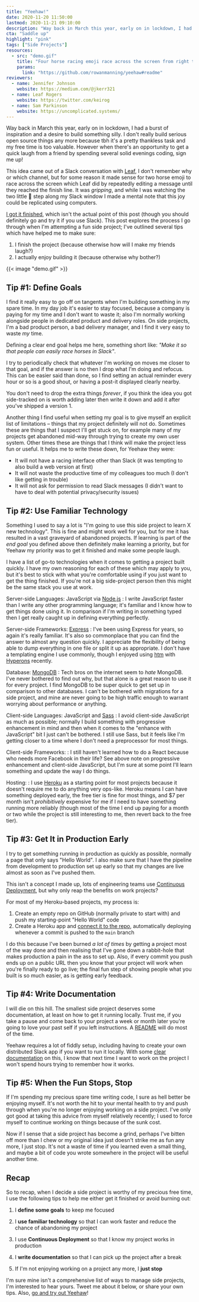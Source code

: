 ```yaml
---
title: "Yeehaw!"
date: 2020-11-20 11:50:00
lastmod: 2020-11-21 09:10:00
description: "Way back in March this year, early on in lockdown, I had a burst of inspiration and built a silly game which you can play on Slack. I wanted to talk through the process I go through on the rare occasion when I start a side project."
cta: "Saddle up"
highlight: "pink"
tags: ["Side Projects"]
resources:
  - src: "demo.gif"
    title: "Four horse racing emoji race across the screen from right to left, reaching the finish line in turn"
    params:
      link: "https://github.com/rowanmanning/yeehaw#readme"
reviewers:
  - name: Jennifer Johnson
    website: https://medium.com/@jkerr321
  - name: Leaf Rogers
    website: https://twitter.com/keirog
  - name: Sam Parkinson
    website: https://uncomplicated.systems/
---
```



Way back in March this year, early on in lockdown, I had a burst of inspiration and a desire to build something silly. I don't really build serious open source things any more because tbh it's a pretty thankless task and my free time is too valuable. However when there's an opportunity to get a quick laugh from a friend by spending several solid evenings coding, sign me up!

This idea came out of a Slack conversation with [Leaf](https://twitter.com/keirog), I don't remember why or which channel, but for some reason it made sense for two horse emoji to race across the screen which Leaf did by repeatedly editing a message until they reached the finish line. It was _gripping_, and while I was watching the two little :horse_racing: step along my Slack window I made a mental note that this joy could be replicated using computers.

[I got it finished](https://github.com/rowanmanning/yeehaw#readme), which isn't the actual point of this post (though you should definitely go and try it if you use Slack). This post explores the process I go through when I'm attempting a fun side project; I've outlined several tips which have helped me to make sure:

  1. I finish the project (because otherwise how will I make my friends laugh?)
  2. I actually enjoy building it (because otherwise why bother?)

{{< image "demo.gif" >}}


## Tip #1: Define Goals

I find it really easy to go off on tangents when I'm building something in my spare time. In my day job it's easier to stay focused, because a company is paying for my time and I don't want to waste it; also I'm normally working alongside people in dedicated product and delivery roles. On side projects, I'm a bad product person, a bad delivery manager, and I find it very easy to waste _my_ time.

Defining a clear end goal helps me here, something short like: _"Make it so that people can easily race horses in Slack"_.

I try to periodically check that whatever I'm working on moves me closer to that goal, and if the answer is no then I drop what I'm doing and refocus. This can be easier said than done, so I find setting an actual reminder every hour or so is a good shout, or having a post-it displayed clearly nearby.

You don't need to drop the extra things _forever_, if you think the idea you got side-tracked on is worth adding later then write it down and add it after you've shipped a version 1.

Another thing I find useful when setting my goal is to give myself an explicit list of limitations – things that my project definitely will not do. Sometimes these are things that I suspect I'll get stuck on, for example many of my projects get abandoned mid-way through trying to create my own user system. Other times these are things that I think will make the project less fun or useful. It helps me to write these down, for Yeehaw they were:

  - It will not have a racing interface other than Slack (it was tempting to also build a web version at first)
  - It will not waste the productive time of my colleagues too much (I don't like getting in trouble)
  - It will not ask for permission to read Slack messages (I didn't want to have to deal with potential privacy/security issues)


## Tip #2: Use Familiar Technology

Something I used to say a lot is "I'm going to use this side project to learn X new technology". This is fine and might work well for you, but for me it has resulted in a vast graveyard of abandoned projects. If learning is part of the _end goal_ you defined above then definitely make learning a priority, but for Yeehaw my priority was to get it finished and make some people laugh.

I have a list of go-to technologies when it comes to getting a project built quickly. I have my own reasoning for each of these which may apply to you, but it's best to stick with what you're comfortable using if you just want to get the thing finished. If you're not a big side-project person then this might be the same stack you use at work.

Server-side Languages: JavaScript via [Node.js](https://nodejs.org/)
: I write JavaScript faster than I write any other programming language; it's familiar and I know how to get things done using it. In comparison if I'm writing in something typed then I get really caught up in defining everything perfectly.

Server-side Frameworks: [Express](https://expressjs.com/)
: I've been using Express for years, so again it's really familiar. It's also so commonplace that you can find the answer to almost any question quickly. I appreciate the flexibility of being able to dump everything in one file or split it up as appropriate. I don't have a templating engine I use commonly, though I enjoyed using [htm](https://github.com/developit/htm) with [Hyperons](https://github.com/i-like-robots/hyperons) recently.

Database: [MongoDB](https://www.mongodb.com/)
: Tech bros on the internet seem to _hate_ MongoDB. I've never bothered to find out why, but that alone is a great reason to use it for every project. I find MongoDB to be super quick to get set up in comparison to other databases. I can't be bothered with migrations for a side project, and mine are never going to be high traffic enough to warrant worrying about performance or anything.

Client-side Languages: JavaScript and [Sass](https://sass-lang.com/)
: I avoid client-side JavaScript as much as possible; normally I build something with progressive enhancement in mind and then when it comes to the "enhance with JavaScript" bit I just can't be bothered. I still use Sass, but it feels like I'm getting closer to a time where I don't need a preprocessor for most things.

Client-side Frameworks:
: I still haven't learned how to do a React because who needs more Facebook in their life? See above note on progressive enhancement and client-side JavaScript, but I'm sure at some point I'll learn something and update the way I do things.

Hosting:
: I use [Heroku](https://www.heroku.com/) as a starting point for most projects because it doesn't require me to do anything very ops-like. Heroku means I can have something deployed early, the free tier is fine for most things, and $7 per month isn't _prohibitively_ expensive for me if I need to have something running more reliably (though most of the time I end up paying for a month or two while the project is still interesting to me, then revert back to the free tier).


## Tip #3: Get It in Production Early

I try to get something running in production as quickly as possible, normally a page that only says "Hello World". I also make sure that I have the pipeline from development to production set up early so that my changes are live almost as soon as I've pushed them.

This isn't a concept I made up, lots of engineering teams use [Continuous Deployment](https://en.wikipedia.org/wiki/Continuous_deployment), but why only reap the benefits on work projects?

For most of my Heroku-based projects, my process is:

  1. Create an empty repo on GitHub (normally private to start with) and push my starting-point "Hello World" code
  2. Create a Heroku app and [connect it to the repo](https://devcenter.heroku.com/articles/github-integration), automatically deploying whenever a commit is pushed to the `main` branch

I do this because I've been burned _a lot of times_ by getting a project most of the way done and then realising that I've gone down a rabbit-hole that makes production a pain in the ass to set up. Also, if every commit you push ends up on a public URL then you know that your project will work when you're finally ready to go live; the final fun step of showing people what you built is so much easier, as is getting early feedback.


## Tip #4: Write Documentation

I will die on this hill. The smallest side project deserves some documentation, at least on how to get it running locally. Trust me, if you take a pause and come back to your project a week or month later you're going to love your past self if you left instructions. A [README](/posts/writing-a-friendly-readme/) will do most of the time.

Yeehaw requires a lot of fiddly setup, including having to create your own distributed Slack app if you want to run it locally. With some [clear documentation](https://github.com/rowanmanning/yeehaw#slack-app-setup) on this, I know that next time I want to work on the project I won't spend hours trying to remember how it works.


## Tip #5: When the Fun Stops, Stop

If I'm spending my precious spare time writing code, I sure as hell better be enjoying myself. It's not worth the hit to your mental health to try and push through when you're no longer enjoying working on a side project. I've only got good at taking this advice from myself relatively recently; I used to force myself to continue working on things because of the sunk cost.

Now if I sense that a side project has become a grind, perhaps I've bitten off more than I chew or my original idea just doesn't strike me as fun any more, I just stop. It's not a waste of time if you learned even a small thing, and maybe a bit of code you wrote somewhere in the project will be useful another time.


## Recap

So to recap, when I decide a side project is worthy of my precious free time, I use the following tips to help me either get it finished or avoid burning out:

  1. I **define some goals** to keep me focused

  2. I **use familiar technology** so that I can work faster and reduce the chance of abandoning my project

  3. I use **Continuous Deployment** so that I know my project works in production

  4. I **write documentation** so that I can pick up the project after a break

  5. If I'm not enjoying working on a project any more, I **just stop**

I'm sure mine isn't a comprehensive list of ways to manage side projects, I'm interested to hear yours. Tweet me about it below, or share your own tips. Also, [go and try out Yeehaw](https://github.com/rowanmanning/yeehaw#readme)!